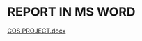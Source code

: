 # REPORT IN MS WORD
[COS PROJECT.docx](https://github.com/Pleasant-Kwembe/COS-ASSIGNMENT/files/14201898/COS.PROJECT.docx)
